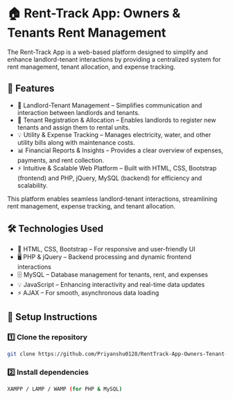 # 🏠 Rent-Track App: Owners & Tenants Rent Management

The Rent-Track App is a web-based platform designed to simplify and enhance landlord-tenant interactions by providing a centralized system for rent management, tenant allocation, and expense tracking. 

## 🚀 Features  
- 🏡 Landlord-Tenant Management – Simplifies communication and interaction between landlords and tenants.
- 📝 Tenant Registration & Allocation – Enables landlords to register new tenants and assign them to rental units.  
- 💡 Utility & Expense Tracking – Manages electricity, water, and other utility bills along with maintenance costs.
- 📊 Financial Reports & Insights – Provides a clear overview of expenses, payments, and rent collection.
- ⚡ Intuitive & Scalable Web Platform – Built with HTML, CSS, Bootstrap (frontend) and PHP, jQuery, MySQL (backend) for efficiency and scalability.

This platform enables seamless landlord-tenant interactions, streamlining rent management, expense tracking, and tenant allocation.

## 🛠 Technologies Used  
- 🎨 HTML, CSS, Bootstrap – For responsive and user-friendly UI  
- 🖥 PHP & jQuery – Backend processing and dynamic frontend interactions  
- 🗄 MySQL – Database management for tenants, rent, and expenses
- 💡 JavaScript – Enhancing interactivity and real-time data updates 
- ⚡ AJAX – For smooth, asynchronous data loading

## 📌 Setup Instructions  

### 1️⃣ Clone the repository 
```sh 
git clone https://github.com/Priyanshu0128/RentTrack-App-Owners-Tenant-Rent-Managemen-.git
```

### 2️⃣ Install dependencies
```sh
XAMPP / LAMP / WAMP (for PHP & MySQL)
``` 
